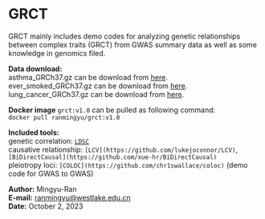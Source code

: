 # GRCT
GRCT mainly includes demo codes for analyzing genetic relationships between complex traits (GRCT) from GWAS summary data as well as some knowledge in genomics filed.  

**Data download:**  
asthma_GRCh37.gz can be download from [here](https://yanglab.westlake.edu.cn/data/fastgwa_data/UKBbin/495_PheCode.v1.0.fastGWA.gz).  
ever_smoked_GRCh37.gz can be download from [here](https://yanglab.westlake.edu.cn/data/fastgwa_data/UKBbin/20160.v1.0.fastGWA.gz).  
lung_cancer_GRCh37.gz can be download from [here](https://yanglab.westlake.edu.cn/data/fastgwa_data/UKBbin/165.1_PheCode.v1.0.fastGWA.gz).  

**Docker image** `grct:v1.0` can be pulled as following command:  
`docker pull ranmingyu/grct:v1.0`

**Included tools:**  
genetic correlation: [`LDSC`](https://github.com/bulik/ldsc)  
causative relationship: `[LCV](https://github.com/lukejoconnor/LCV)`, `[BiDirectCausal](https://github.com/xue-hr/BiDirectCausal)`    
pleiotropy loci: `[COLOC](https://github.com/chr1swallace/coloc)` (demo code for GWAS to GWAS)  
  
**Author:** Mingyu-Ran  
**E-mail:** ranmingyu@westlake.edu.cn  
**Date:** October 2, 2023
